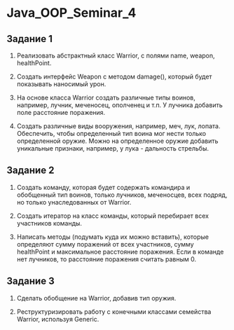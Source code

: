 # Java_OOP_Seminar_4

## Задание 1

1. Реализовать абстрактный класс Warrior, с полями name, weapon, healthPoint.

2. Создать интерфейс Weapon с методом damage(), который будет показывать наносимый урон.

3. На основе класса Warrior создать различные типы воинов, например, лучник, меченосец, ополченец и т.п. У лучника добавить поле расстояние поражения.

4. Создать различные виды вооружения, например, меч, лук, лопата. 
Обеспечить, чтобы определенный тип воина мог нести только определенной оружие. 
Можно на определенное оружие добавить уникальные признаки, например, у лука - дальность стрельбы.


## Задание 2

1. Создать команду, которая будет содержать командира и обобщенный тип воинов, только лучников, меченосцев, всех подряд, 
но только унаследованных от Warrior.

2. Создать итератор на класс команды, который перебирает всех участников команды.

3. Написать методы (подумать куда их можно вставить), которые определяют сумму поражений от всех участников, 
сумму healthPoint и максимальное расстояние поражения. Если в команде нет лучников, то расстояние поражения считать равным 0.


## Задание 3

1. Сделать обобщение на Warrior, добавив тип оружия.

2. Реструктуризировать работу с конечными классами семейства Warrior, используя Generic.

